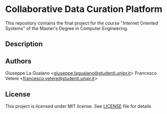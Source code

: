 # Collaborative Data Curation Platform 

This repository contains the final project for the course "Internet Oriented Systems" of the Master's Degree in Computer Engineering.

## Description


## Authors

Giuseppe La Gualano <<giuseppe.lagualano@studenti.unipr.it>>
Francesco Vetere <<francesco.vetere@studenti.unipr.it>>

## License

This project is licensed under MIT license. See [LICENSE](LICENSE) file for details
